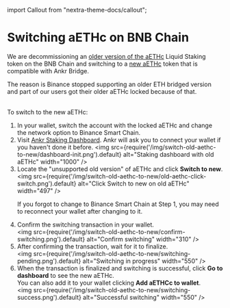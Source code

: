 import Callout from "nextra-theme-docs/callout";

# Switching aETHc on BNB Chain

We are decommissioning an [older version of the aETHc](https://bscscan.com/token/0x973616ff3b9d8f88411c5b4e6f928ee541e4d01f) Liquid Staking token on the BNB Chain and switching to a [new aETHc](https://bscscan.com/token/0xe05a08226c49b636acf99c40da8dc6af83ce5bb3) token that is compatible with Ankr Bridge.

The reason is Binance stopped supporting an older ETH bridged version and part of our users got their older aETHc locked because of that.<br /><br />

To switch to the new aETHc: 

1. In your wallet, switch the account with the locked aETHc and change the network option to Binance Smart Chain. 
2. Visit [Ankr Staking Dashboard](https://www.ankr.com/staking/dashboard/). Ankr will ask you to connect your wallet if you haven't done it before. 
    <img src={require('/img/switch-old-aethc-to-new/dashboard-init.png').default} alt="Staking dashboard with old aETHc" width="1000" />
3. Locate the "unsupported old version" of aETHc and click **Switch to new**. <br />
   <img src={require('/img/switch-old-aethc-to-new/old-aethc-click-switch.png').default} alt="Click Switch to new on old aETHc" width="497" />
   <div>
   <Callout>
   <p>If you forgot to change to Binance Smart Chain at Step 1, you may need to reconnect your wallet after changing to it.</p>
   </Callout>
   </div>
4. Confirm the switching transaction in your wallet. <br />
   <img src={require('/img/switch-old-aethc-to-new/confirm-switching.png').default} alt="Confirm switching" width="310" />
5. After confirming the transaction, wait for it to finalize. <br />
   <img src={require('/img/switch-old-aethc-to-new/switching-pending.png').default} alt="Switching in progress" width="550" />
6. When the transaction is finalized and switching is successful, click **Go to dashboard** to see the new aETHc. <br />
   You can also  add it to your wallet clicking **Add aETHCc to wallet**. <br />
   <img src={require('/img/switch-old-aethc-to-new/switching-success.png').default} alt="Successful switching" width="550" />





